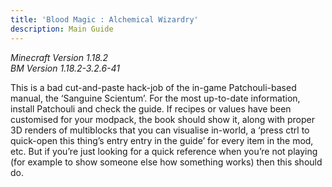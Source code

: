 ```yaml
---
title: 'Blood Magic : Alchemical Wizardry'
description: Main Guide
---
```

*Minecraft Version 1.18.2* <br />
*BM Version 1.18.2-3.2.6-41*


This is a bad cut-and-paste hack-job of the in-game Patchouli-based manual, the ‘Sanguine Scientum’. For the most up-to-date information, install Patchouli and check the guide. If recipes or values have been customised for your modpack, the book should show it, along with proper 3D renders of multiblocks that you can visualise in-world, a ‘press ctrl to quick-open this thing’s entry entry in the guide’ for every item in the mod, etc. But if you’re just looking for a quick reference when you’re not playing (for example to show someone else how something works) then this should do.

